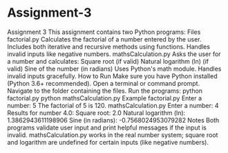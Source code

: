 # Assignment-3
Assignment 3 This assignment contains two Python programs:  Files  factorial.py Calculates the factorial of a number entered by the user. Includes both iterative and recursive methods using functions. Handles invalid inputs like negative numbers.  mathsCalculation.py Asks the user for a number and calculates: Square root (if valid) Natural logarithm (ln) (if valid) Sine of the number (in radians) Uses Python's math module. Handles invalid inputs gracefully.  How to Run Make sure you have Python installed (Python 3.6+ recommended). Open a terminal or command prompt. Navigate to the folder containing the files.  Run the programs: python factorial.py python mathsCalculation.py  Example  factorial.py Enter a number: 5 The factorial of 5 is 120.  mathsCalculation.py Enter a number: 4 Results for number 4.0: Square root: 2.0 Natural logarithm (ln): 1.3862943611198906 Sine (in radians): -0.7568024953079282  Notes Both programs validate user input and print helpful messages if the input is invalid.  mathsCalculation.py works in the real number system; square root and logarithm are undefined for certain inputs (like negative numbers).
